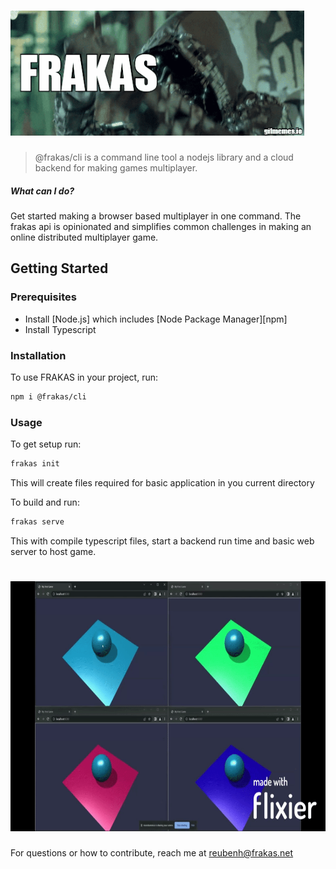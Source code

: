 # <img src="https://raw.githubusercontent.com/teamhitori/frakas/main/assets/Frakas.gif" height="200">
 
> @frakas/cli is a command line tool a nodejs library and a cloud backend for making games multiplayer.  

##### What can I do?

Get started making a browser based multiplayer in one command. The frakas api is opinionated and simplifies common challenges in making an online distributed multiplayer game.

## Getting Started

### Prerequisites

- Install [Node.js] which includes [Node Package Manager][npm]
- Install Typescript


### Installation

To use FRAKAS in your project, run:

```bash
npm i @frakas/cli
```

### Usage

To get setup run:
```bash
frakas init
```
This will create files required for basic application in you current directory

To build and run:
```bash
frakas serve
```
This with compile typescript files, start a backend run time and basic web server to host game.

# <img src="https://raw.githubusercontent.com/teamhitori/frakas/main/assets/new-game-demo.gif" height="400">
 

For questions or how to contribute, reach me at reubenh@frakas.net